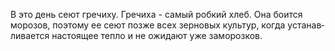 В это день сеют гречиху. Гречиха - самый робкий хлеб. Она боится морозов, поэтому ее сеют позже всех зерновых культур, когда устанав­ливается настоящее тепло и не ожидают уже заморозков.